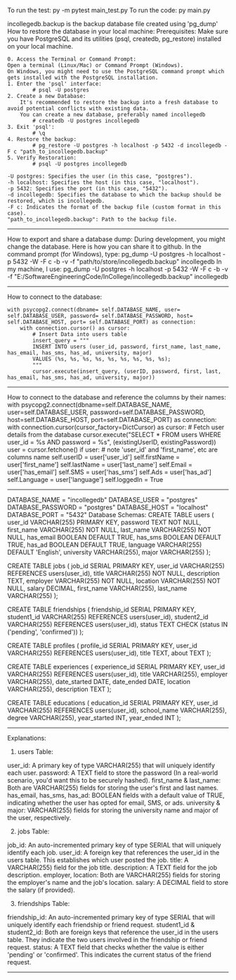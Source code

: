 To run the test: py -m pytest main_test.py 
To run the code: py main.py

incollegedb.backup is the backup database file created using 'pg_dump'
How to restore the database in your local machine:
    Prerequisites: Make sure you have PostgreSQL and its utilities (psql, createdb, pg_restore) installed on your local machine.
    
    0. Access the Terminal or Command Prompt:
    Open a terminal (Linux/Mac) or Command Prompt (Windows). 
    On Windows, you might need to use the PostgreSQL command prompt which gets installed with the PostgreSQL installation.
    1. Enter the 'psql' interface:
            # psql -U postgres
    2. Create a new Database: 
        It's recommended to restore the backup into a fresh database to avoid potential conflicts with existing data. 
        You can create a new database, preferably named incollegedb
            # createdb -U postgres incollegedb
    3. Exit 'psql':
            # \q
    4. Restore the backup:
            # pg_restore -U postgres -h localhost -p 5432 -d incollegedb -F c "path_to_incollegedb.backup"
    5. Verify Restoration:
            # psql -U postgres incollegedb

    -U postgres: Specifies the user (in this case, "postgres").
    -h localhost: Specifies the host (in this case, "localhost").
    -p 5432: Specifies the port (in this case, "5432").
    -d incollegedb: Specifies the database to which the backup should be restored, which is incollegedb.
    -F c: Indicates the format of the backup file (custom format in this case).
    "path_to_incollegedb.backup": Path to the backup file.
------------------------------------------------------------------------------------------------------

How to export and share a database dump:
    During development, you might change the database. Here is how you can share it to github.
    In the command prompt (for Windows), type:
        pg_dump -U postgres -h localhost -p 5432 -W -F c -b -v -f "path/to/store/incollegedb.backup" incollegedb
    In my machine, I use:
        pg_dump -U postgres -h localhost -p 5432 -W -F c -b -v -f "E:/SoftwareEngineeringCode/InCollege/incollegedb.backup" incollegedb
        
------------------------------------------------------------------------------------------------------
How to connect to the database:
    
    with psycopg2.connect(dbname= self.DATABASE_NAME, user= self.DATABASE_USER, password= self.DATABASE_PASSWORD, host= self.DATABASE_HOST, port= self.DATABASE_PORT) as connection:
        with connection.cursor() as cursor:
            # Insert Data into users table
            insert_query = """
            INSERT INTO users (user_id, password, first_name, last_name, has_email, has_sms, has_ad, university, major)
            VALUES (%s, %s, %s, %s, %s, %s, %s, %s, %s);
            """
            cursor.execute(insert_query, (userID, password, first, last, has_email, has_sms, has_ad, university, major))

------------------------------------------------------------------------------------------------------
How to connect to the database and reference the columns by their names:
    with psycopg2.connect(dbname=self.DATABASE_NAME, user=self.DATABASE_USER, password=self.DATABASE_PASSWORD, host=self.DATABASE_HOST, port=self.DATABASE_PORT) as connection:
        with connection.cursor(cursor_factory=DictCursor) as cursor:
            # Fetch user details from the database
            cursor.execute("SELECT * FROM users WHERE user_id = %s AND password = %s", (existingUserID, existingPassword))
            user = cursor.fetchone()
    if user: # note 'user_id' and 'first_name', etc are columns name
        self.userID = user['user_id']
        self.firstName = user['first_name']
        self.lastName = user['last_name']
        self.Email = user['has_email']
        self.SMS = user['has_sms']
        self.Ads = user['has_ad']
        self.Language = user['language']
        self.loggedIn = True

------------------------------------------------------------------------------------------------------
DATABASE_NAME = "incollegedb"
DATABASE_USER = "postgres"
DATABASE_PASSWORD = "postgres"
DATABASE_HOST = "localhost" 
DATABASE_PORT = "5432"
Database Schemas:
CREATE TABLE users (
    user_id VARCHAR(255) PRIMARY KEY,
    password TEXT NOT NULL,
    first_name VARCHAR(255) NOT NULL,
    last_name VARCHAR(255) NOT NULL,
    has_email BOOLEAN DEFAULT TRUE,
    has_sms BOOLEAN DEFAULT TRUE,
    has_ad BOOLEAN DEFAULT TRUE,
    language VARCHAR(255) DEFAULT 'English',
    university VARCHAR(255),
    major VARCHAR(255)
);

CREATE TABLE jobs (
    job_id SERIAL PRIMARY KEY,
    user_id VARCHAR(255) REFERENCES users(user_id),
    title VARCHAR(255) NOT NULL,
    description TEXT,
    employer VARCHAR(255) NOT NULL,
    location VARCHAR(255) NOT NULL,
    salary DECIMAL,
    first_name VARCHAR(255),
    last_name VARCHAR(255)
);

CREATE TABLE friendships (
    friendship_id SERIAL PRIMARY KEY,
    student1_id VARCHAR(255) REFERENCES users(user_id),
    student2_id VARCHAR(255) REFERENCES users(user_id),
    status TEXT CHECK (status IN ('pending', 'confirmed'))
);

CREATE TABLE profiles (
    profile_id SERIAL PRIMARY KEY,
    user_id VARCHAR(255) REFERENCES users(user_id),
    title TEXT,
    about TEXT
);

CREATE TABLE experiences (
    experience_id SERIAL PRIMARY KEY,
    user_id VARCHAR(255) REFERENCES users(user_id),
    title VARCHAR(255),
    employer VARCHAR(255),
    date_started DATE,
    date_ended DATE,
    location VARCHAR(255),
    description TEXT
);

CREATE TABLE educations (
    education_id SERIAL PRIMARY KEY,
    user_id VARCHAR(255) REFERENCES users(user_id),
    school_name VARCHAR(255),
    degree VARCHAR(255),
    year_started INT,
    year_ended INT
);

------------------------------------------------------------------------------------------------------
Explanations:

1.	users Table:

user_id: A primary key of type VARCHAR(255) that will uniquely identify each user.
password: A TEXT field to store the password (In a real-world scenario, you'd want this to be securely hashed).
first_name & last_name: Both are VARCHAR(255) fields for storing the user's first and last names.
has_email, has_sms, has_ad: BOOLEAN fields with a default value of TRUE, indicating whether the user has opted for email, SMS, or ads.
university & major: VARCHAR(255) fields for storing the university name and major of the user, respectively.

2.	jobs Table:

job_id: An auto-incremented primary key of type SERIAL that will uniquely identify each job.
user_id: A foreign key that references the user_id in the users table. This establishes which user posted the job.
title: A VARCHAR(255) field for the job title.
description: A TEXT field for the job description.
employer, location: Both are VARCHAR(255) fields for storing the employer's name and the job's location.
salary: A DECIMAL field to store the salary (if provided).

3.	friendships Table:

friendship_id: An auto-incremented primary key of type SERIAL that will uniquely identify each friendship or friend request.
student1_id & student2_id: Both are foreign keys that reference the user_id in the users table. They indicate the two users involved in the friendship or friend request.
status: A TEXT field that checks whether the value is either 'pending' or 'confirmed'. This indicates the current status of the friend request.

------------------------------------------------------------------------------------------------------
